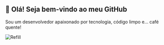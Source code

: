 ## 👋 Olá! Seja bem-vindo ao meu GitHub

Sou um desenvolvedor apaixonado por tecnologia, código limpo e... café quente!

![Refill](https://media.giphy.com/media/3o7aD2saalBwwftBIY/giphy.gif)


